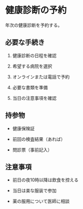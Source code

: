 # 健康診断の予約

年次の健康診断を予約する。

## 必要な手続き

1. 健康診断の日程を確認

2. 希望する病院を選択

3. オンラインまたは電話で予約

4. 必要な書類を準備

5. 当日の注意事項を確認

## 持参物

- 健康保険証

- 前回の検査結果（あれば）

- 問診票（事前記入）

## 注意事項

- 前日の夜10時以降は飲食を控える

- 当日は楽な服装で参加

- 薬の服用について医師に相談